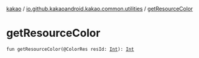 [kakao](../index.md) / [io.github.kakaoandroid.kakao.common.utilities](index.md) / [getResourceColor](./get-resource-color.md)

# getResourceColor

`fun getResourceColor(@ColorRes resId: `[`Int`](https://kotlinlang.org/api/latest/jvm/stdlib/kotlin/-int/index.html)`): `[`Int`](https://kotlinlang.org/api/latest/jvm/stdlib/kotlin/-int/index.html)